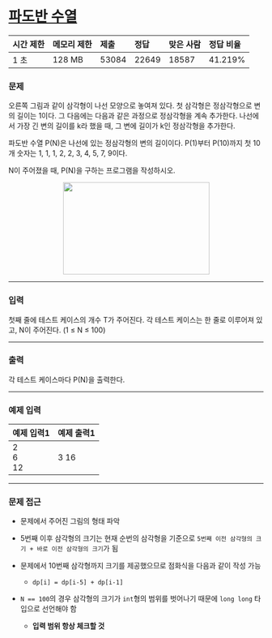 # [파도반 수열](https://www.acmicpc.net/problem/9461)

<div align = center>

| 시간 제한 | 메모리 제한 | 제출  | 정답  | 맞은 사람 | 정답 비율 |
| :-------- | :---------- | :---- | :---- | :-------- | :-------- |
| 1 초      | 128 MB      | 53084 | 22649 | 18587     | 41.219%   |

</div>

### 문제

오른쪽 그림과 같이 삼각형이 나선 모양으로 놓여져 있다. 첫 삼각형은 정삼각형으로 변의 길이는 1이다. 그 다음에는 다음과 같은 과정으로 정삼각형을 계속 추가한다. 나선에서 가장 긴 변의 길이를 k라 했을 때, 그 변에 길이가 k인 정삼각형을 추가한다.

파도반 수열 P(N)은 나선에 있는 정삼각형의 변의 길이이다. P(1)부터 P(10)까지 첫 10개 숫자는 1, 1, 1, 2, 2, 3, 4, 5, 7, 9이다.

N이 주어졌을 때, P(N)을 구하는 프로그램을 작성하시오.

<div align = center>
  <img src="https://www.acmicpc.net/upload/images/pandovan.png" width="289" height="182" />
</div>

---

### 입력

첫째 줄에 테스트 케이스의 개수 T가 주어진다. 각 테스트 케이스는 한 줄로 이루어져 있고, N이 주어진다. (1 ≤ N ≤ 100)

---

### 출력

각 테스트 케이스마다 P(N)을 출력한다.

---

### 예제 입력

| 예제 입력1     | 예제 출력1 |
| :------------- | :--------- |
| 2<br/>6<br/>12 | 3 16       |

---

### 문제 접근

  - 문제에서 주어진 그림의 형태 파악

  - 5번째 이후 삼각형의 크기는 현재 순번의 삼각형을 기준으로 `5번째 이전 삼각형의 크기 + 바로 이전 삼각형의 크기`가 됨

  - 문제에서 10번째 삼각형까지 크기를 제공했으므로 점화식을 다음과 같이 작성 가능

    - `dp[i] = dp[i-5] + dp[i-1]`

  - `N == 100`의 경우 삼각형의 크기가 `int`형의 범위를 벗어나기 때문에 `long long` 타입으로 선언해야 함

    - **입력 범위 항상 체크할 것**